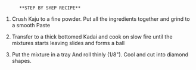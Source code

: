           **STEP BY SYEP RECIPE**

 1) Crush Kaju to a fine powder. Put all the
 ingredients together and grind to a smooth
 Paste

 2) Transfer to a thick bottomed Kadai and
 cook on slow fire until the mixtures starts 
 leaving slides and forms a ball

 3) Put the mixture in a tray And roll thinly
 (1/8"). Cool and cut into diamond shapes.
 